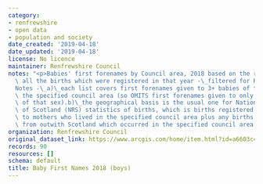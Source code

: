 ```yaml
---
category:
- renfrewshire
- open data
- population and society
date_created: '2019-04-18'
date_updated: '2019-04-18'
license: No licence
maintainer: Renfrewshire Council
notes: "<p>Babies' first forenames by Council area, 2018 based on the records for\
  \ all the births which were registered in that year -\_filtered for Renfrewshire.\_\
  Notes -\_a)\_each list covers first forenames given to 3+ babies of that sex in\
  \ the specified council area (so OMITS first forenames given to only 1-2 babies\
  \ of that sex).b)\_the geographical basis is the usual one for National Records\
  \ of Scotland (NRS) statistics of births, which is births registered in Scotland\
  \ to mothers who lived in the specified council area plus any births to mothers\
  \ from outwith Scotland which occurred in the specified council area.</p>"
organization: Renfrewshire Council
original_dataset_link: https://www.arcgis.com/home/item.html?id=a6603c44e7d44c1fbc124068c8c53426
records: 90
resources: []
schema: default
title: Baby First Names 2018 (boys)
---
```


